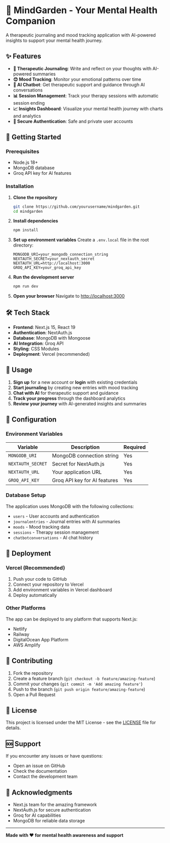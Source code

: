 # 🌱 MindGarden - Your Mental Health Companion

A therapeutic journaling and mood tracking application with AI-powered insights to support your mental health journey.

## ✨ Features

- **📝 Therapeutic Journaling**: Write and reflect on your thoughts with AI-powered summaries
- **😊 Mood Tracking**: Monitor your emotional patterns over time
- **🤖 AI Chatbot**: Get therapeutic support and guidance through AI conversations
- **📊 Session Management**: Track your therapy sessions with automatic session ending
- **📈 Insights Dashboard**: Visualize your mental health journey with charts and analytics
- **🔐 Secure Authentication**: Safe and private user accounts

## 🚀 Getting Started

### Prerequisites

- Node.js 18+ 
- MongoDB database
- Groq API key for AI features

### Installation

1. **Clone the repository**
   ```bash
   git clone https://github.com/yourusername/mindgarden.git
   cd mindgarden
   ```

2. **Install dependencies**
   ```bash
   npm install
   ```

3. **Set up environment variables**
   Create a `.env.local` file in the root directory:
   ```env
   MONGODB_URI=your_mongodb_connection_string
   NEXTAUTH_SECRET=your_nextauth_secret
   NEXTAUTH_URL=http://localhost:3000
   GROQ_API_KEY=your_groq_api_key
   ```

4. **Run the development server**
   ```bash
   npm run dev
   ```

5. **Open your browser**
   Navigate to [http://localhost:3000](http://localhost:3000)

## 🛠️ Tech Stack

- **Frontend**: Next.js 15, React 19
- **Authentication**: NextAuth.js
- **Database**: MongoDB with Mongoose
- **AI Integration**: Groq API
- **Styling**: CSS Modules
- **Deployment**: Vercel (recommended)

## 📱 Usage

1. **Sign up** for a new account or **login** with existing credentials
2. **Start journaling** by creating new entries with mood tracking
3. **Chat with AI** for therapeutic support and guidance
4. **Track your progress** through the dashboard analytics
5. **Review your journey** with AI-generated insights and summaries

## 🔧 Configuration

### Environment Variables

| Variable | Description | Required |
|----------|-------------|----------|
| `MONGODB_URI` | MongoDB connection string | Yes |
| `NEXTAUTH_SECRET` | Secret for NextAuth.js | Yes |
| `NEXTAUTH_URL` | Your application URL | Yes |
| `GROQ_API_KEY` | Groq API key for AI features | Yes |

### Database Setup

The application uses MongoDB with the following collections:
- `users` - User accounts and authentication
- `journalentries` - Journal entries with AI summaries
- `moods` - Mood tracking data
- `sessions` - Therapy session management
- `chatbotconversations` - AI chat history

## 🚀 Deployment

### Vercel (Recommended)

1. Push your code to GitHub
2. Connect your repository to Vercel
3. Add environment variables in Vercel dashboard
4. Deploy automatically

### Other Platforms

The app can be deployed to any platform that supports Next.js:
- Netlify
- Railway
- DigitalOcean App Platform
- AWS Amplify

## 🤝 Contributing

1. Fork the repository
2. Create a feature branch (`git checkout -b feature/amazing-feature`)
3. Commit your changes (`git commit -m 'Add amazing feature'`)
4. Push to the branch (`git push origin feature/amazing-feature`)
5. Open a Pull Request

## 📄 License

This project is licensed under the MIT License - see the [LICENSE](LICENSE) file for details.

## 🆘 Support

If you encounter any issues or have questions:
- Open an issue on GitHub
- Check the documentation
- Contact the development team

## 🙏 Acknowledgments

- Next.js team for the amazing framework
- NextAuth.js for secure authentication
- Groq for AI capabilities
- MongoDB for reliable data storage

---

**Made with ❤️ for mental health awareness and support**